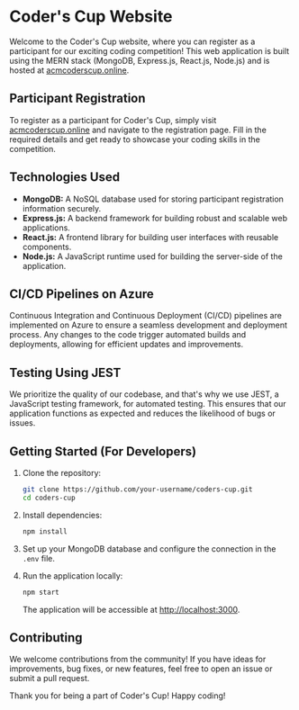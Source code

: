 # Coder's Cup Website

Welcome to the Coder's Cup website, where you can register as a participant for our exciting coding competition! This web application is built using the MERN stack (MongoDB, Express.js, React.js, Node.js) and is hosted at [acmcoderscup.online](https://acmcoderscup.online).

## Participant Registration

To register as a participant for Coder's Cup, simply visit [acmcoderscup.online](https://acmcoderscup.online) and navigate to the registration page. Fill in the required details and get ready to showcase your coding skills in the competition.

## Technologies Used

- **MongoDB:** A NoSQL database used for storing participant registration information securely.
- **Express.js:** A backend framework for building robust and scalable web applications.
- **React.js:** A frontend library for building user interfaces with reusable components.
- **Node.js:** A JavaScript runtime used for building the server-side of the application.

## CI/CD Pipelines on Azure

Continuous Integration and Continuous Deployment (CI/CD) pipelines are implemented on Azure to ensure a seamless development and deployment process. Any changes to the code trigger automated builds and deployments, allowing for efficient updates and improvements.

## Testing Using JEST

We prioritize the quality of our codebase, and that's why we use JEST, a JavaScript testing framework, for automated testing. This ensures that our application functions as expected and reduces the likelihood of bugs or issues.

## Getting Started (For Developers)

1. Clone the repository:

   ```bash
   git clone https://github.com/your-username/coders-cup.git
   cd coders-cup
   ```

2. Install dependencies:

   ```bash
   npm install
   ```

3. Set up your MongoDB database and configure the connection in the `.env` file.

4. Run the application locally:

   ```bash
   npm start
   ```

   The application will be accessible at [http://localhost:3000](http://localhost:3000).

## Contributing

We welcome contributions from the community! If you have ideas for improvements, bug fixes, or new features, feel free to open an issue or submit a pull request.

Thank you for being a part of Coder's Cup! Happy coding!
